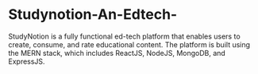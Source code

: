# Studynotion-An-Edtech-
StudyNotion is a fully functional ed-tech platform that enables users to create, consume,  and rate educational content. The platform is built using the MERN stack, which includes  ReactJS, NodeJS, MongoDB, and ExpressJS. 
